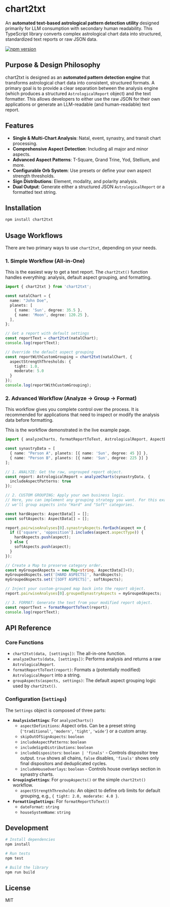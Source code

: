 # chart2txt

An **automated text-based astrological pattern detection utility** designed primarily for LLM consumption with secondary human readability. This TypeScript library converts complex astrological chart data into structured, standardized text reports or raw JSON data.

[![npm version](https://badge.fury.io/js/chart2txt.svg)](https://badge.fury.io/js/chart2txt)

## Purpose & Design Philosophy

chart2txt is designed as an **automated pattern detection engine** that transforms astrological chart data into consistent, structured formats. A primary goal is to provide a clear separation between the analysis engine (which produces a structured `AstrologicalReport` object) and the text formatter. This allows developers to either use the raw JSON for their own applications or generate an LLM-readable (and human-readable) text report.

## Features

- **Single & Multi-Chart Analysis**: Natal, event, synastry, and transit chart processing.
- **Comprehensive Aspect Detection**: Including all major and minor aspects.
- **Advanced Aspect Patterns**: T-Square, Grand Trine, Yod, Stellium, and more.
- **Configurable Orb System**: Use presets or define your own aspect strength thresholds.
- **Sign Distributions**: Element, modality, and polarity analysis.
- **Dual Output**: Generate either a structured JSON `AstrologicalReport` or a formatted text string.

## Installation

```bash
npm install chart2txt
```

## Usage Workflows

There are two primary ways to use `chart2txt`, depending on your needs.

### 1. Simple Workflow (All-in-One)

This is the easiest way to get a text report. The `chart2txt()` function handles everything: analysis, default aspect grouping, and formatting.

```typescript
import { chart2txt } from 'chart2txt';

const natalChart = {
  name: "John Doe",
  planets: [
    { name: 'Sun', degree: 35.5 },
    { name: 'Moon', degree: 120.25 },
  ],
};

// Get a report with default settings
const reportText = chart2txt(natalChart);
console.log(reportText);

// Override the default aspect grouping
const reportWithCustomGrouping = chart2txt(natalChart, {
  aspectStrengthThresholds: {
    tight: 1.0,
    moderate: 5.0
  }
});
console.log(reportWithCustomGrouping);
```

### 2. Advanced Workflow (Analyze -> Group -> Format)

This workflow gives you complete control over the process. It is recommended for applications that need to inspect or modify the analysis data before formatting.

This is the workflow demonstrated in the live example page.

```typescript
import { analyzeCharts, formatReportToText, AstrologicalReport, AspectData } from 'chart2txt';

const synastryData = [
  { name: "Person A", planets: [{ name: 'Sun', degree: 45 }] },
  { name: "Person B", planets: [{ name: 'Sun', degree: 225 }] }
];

// 1. ANALYZE: Get the raw, ungrouped report object.
const report: AstrologicalReport = analyzeCharts(synastryData, { 
  includeAspectPatterns: true 
});

// 2. CUSTOM GROUPING: Apply your own business logic.
// Here, you can implement any grouping strategy you want. For this example,
// we'll group aspects into "Hard" and "Soft" categories.

const hardAspects: AspectData[] = [];
const softAspects: AspectData[] = [];

report.pairwiseAnalyses[0].synastryAspects.forEach(aspect => {
  if (['square', 'opposition'].includes(aspect.aspectType)) {
    hardAspects.push(aspect);
  } else {
    softAspects.push(aspect);
  }
});

// Create a Map to preserve category order.
const myGroupedAspects = new Map<string, AspectData[]>();
myGroupedAspects.set('[HARD ASPECTS]', hardAspects);
myGroupedAspects.set('[SOFT ASPECTS]', softAspects);

// Inject your custom-grouped map back into the report object.
report.pairwiseAnalyses[0].groupedSynastryAspects = myGroupedAspects;

// 3. FORMAT: Generate the text from your modified report object.
const reportText = formatReportToText(report);
console.log(reportText);
```

## API Reference

### Core Functions

*   `chart2txt(data, [settings])`: The all-in-one function.
*   `analyzeCharts(data, [settings])`: Performs analysis and returns a raw `AstrologicalReport`.
*   `formatReportToText(report)`: Formats a (potentially modified) `AstrologicalReport` into a string.
*   `groupAspects(aspects, settings)`: The default aspect grouping logic used by `chart2txt()`.

### Configuration (`Settings`)

The `Settings` object is composed of three parts:

*   **`AnalysisSettings`**: For `analyzeCharts()`
    *   `aspectDefinitions`: Aspect orbs. Can be a preset string (`'traditional'`, `'modern'`, `'tight'`, `'wide'`) or a custom array.
    *   `skipOutOfSignAspects`: `boolean`
    *   `includeAspectPatterns`: `boolean`
    *   `includeSignDistributions`: `boolean`
    *   `includeDispositors`: `boolean | 'finals'` - Controls dispositor tree output. `true` shows all chains, `false` disables, `'finals'` shows only final dispositors and deduplicated cycles.
    *   `includeHouseOverlays`: `boolean` - Controls house overlays section in synastry charts.
*   **`GroupingSettings`**: For `groupAspects()` or the simple `chart2txt()` workflow.
    *   `aspectStrengthThresholds`: An object to define orb limits for default grouping, e.g., `{ tight: 2.0, moderate: 4.0 }`.
*   **`FormattingSettings`**: For `formatReportToText()`
    *   `dateFormat`: `string`
    *   `houseSystemName`: `string`

## Development

```bash
# Install dependencies
npm install

# Run tests
npm test

# Build the library
npm run build
```

## License

MIT